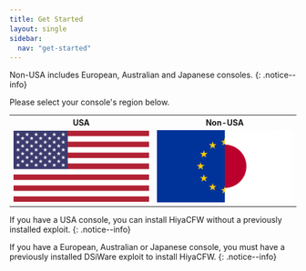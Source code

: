 ```yaml
---
title: Get Started
layout: single
sidebar:
  nav: "get-started"
---
```


Non-USA includes European, Australian and Japanese consoles.
{: .notice--info}

Please select your console's region below.

<table>
  <colgroup>
    <col span="1" style="width: 50%;" />
    <col span="1" style="width: 50%;" />
  </colgroup>
  <tbody>
    <tr>
      <th>USA</th>
      <th>Non-USA</th>
    </tr>
      <tr>
        <td><a href="/guide/installing-unlaunch/"><img src="/assets/images/usa.png" alt="USA"></a></td>
        <td><a href="/guide/installing-unlaunch-(no-ugopwn)/"><img src="/assets/images/eurjpn.png" alt="Non-USA"></a></td>
      </tr>
  </tbody>
</table>

If you have a USA console, you can install HiyaCFW without a previously installed exploit.
{: .notice--info}

If you have a European, Australian or Japanese console, you must have a previously installed DSiWare exploit to install HiyaCFW.
{: .notice--info}
